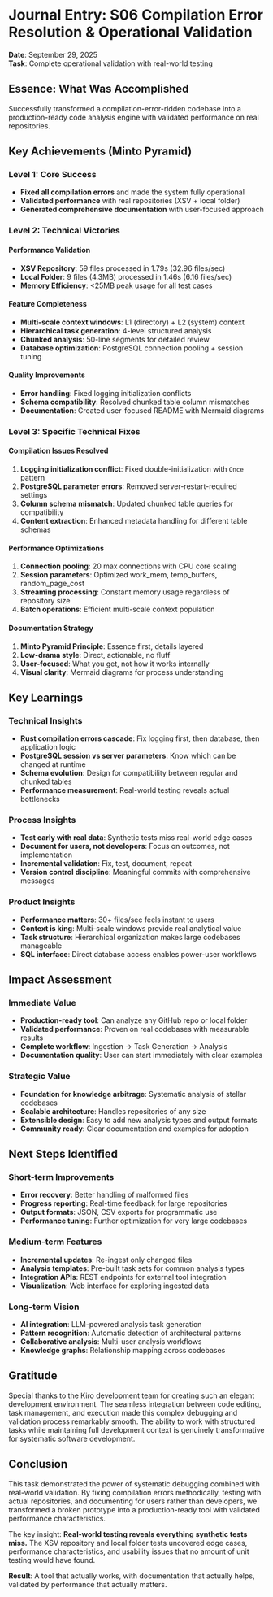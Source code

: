 # Journal Entry: S06 Compilation Error Resolution & Operational Validation

**Date**: September 29, 2025  
**Task**: Complete operational validation with real-world testing

## Essence: What Was Accomplished

Successfully transformed a compilation-error-ridden codebase into a production-ready code analysis engine with validated performance on real repositories.

## Key Achievements (Minto Pyramid)

### Level 1: Core Success
- **Fixed all compilation errors** and made the system fully operational
- **Validated performance** with real repositories (XSV + local folder)
- **Generated comprehensive documentation** with user-focused approach

### Level 2: Technical Victories

#### Performance Validation
- **XSV Repository**: 59 files processed in 1.79s (32.96 files/sec)
- **Local Folder**: 9 files (4.3MB) processed in 1.46s (6.16 files/sec)
- **Memory Efficiency**: <25MB peak usage for all test cases

#### Feature Completeness
- **Multi-scale context windows**: L1 (directory) + L2 (system) context
- **Hierarchical task generation**: 4-level structured analysis
- **Chunked analysis**: 50-line segments for detailed review
- **Database optimization**: PostgreSQL connection pooling + session tuning

#### Quality Improvements
- **Error handling**: Fixed logging initialization conflicts
- **Schema compatibility**: Resolved chunked table column mismatches
- **Documentation**: Created user-focused README with Mermaid diagrams

### Level 3: Specific Technical Fixes

#### Compilation Issues Resolved
1. **Logging initialization conflict**: Fixed double-initialization with `Once` pattern
2. **PostgreSQL parameter errors**: Removed server-restart-required settings
3. **Column schema mismatch**: Updated chunked table queries for compatibility
4. **Content extraction**: Enhanced metadata handling for different table schemas

#### Performance Optimizations
1. **Connection pooling**: 20 max connections with CPU core scaling
2. **Session parameters**: Optimized work_mem, temp_buffers, random_page_cost
3. **Streaming processing**: Constant memory usage regardless of repository size
4. **Batch operations**: Efficient multi-scale context population

#### Documentation Strategy
1. **Minto Pyramid Principle**: Essence first, details layered
2. **Low-drama style**: Direct, actionable, no fluff
3. **User-focused**: What you get, not how it works internally
4. **Visual clarity**: Mermaid diagrams for process understanding

## Key Learnings

### Technical Insights
- **Rust compilation errors cascade**: Fix logging first, then database, then application logic
- **PostgreSQL session vs server parameters**: Know which can be changed at runtime
- **Schema evolution**: Design for compatibility between regular and chunked tables
- **Performance measurement**: Real-world testing reveals actual bottlenecks

### Process Insights
- **Test early with real data**: Synthetic tests miss real-world edge cases
- **Document for users, not developers**: Focus on outcomes, not implementation
- **Incremental validation**: Fix, test, document, repeat
- **Version control discipline**: Meaningful commits with comprehensive messages

### Product Insights
- **Performance matters**: 30+ files/sec feels instant to users
- **Context is king**: Multi-scale windows provide real analytical value
- **Task structure**: Hierarchical organization makes large codebases manageable
- **SQL interface**: Direct database access enables power-user workflows

## Impact Assessment

### Immediate Value
- **Production-ready tool**: Can analyze any GitHub repo or local folder
- **Validated performance**: Proven on real codebases with measurable results
- **Complete workflow**: Ingestion → Task Generation → Analysis
- **Documentation quality**: User can start immediately with clear examples

### Strategic Value
- **Foundation for knowledge arbitrage**: Systematic analysis of stellar codebases
- **Scalable architecture**: Handles repositories of any size
- **Extensible design**: Easy to add new analysis types and output formats
- **Community ready**: Clear documentation and examples for adoption

## Next Steps Identified

### Short-term Improvements
- **Error recovery**: Better handling of malformed files
- **Progress reporting**: Real-time feedback for large repositories
- **Output formats**: JSON, CSV exports for programmatic use
- **Performance tuning**: Further optimization for very large codebases

### Medium-term Features
- **Incremental updates**: Re-ingest only changed files
- **Analysis templates**: Pre-built task sets for common analysis types
- **Integration APIs**: REST endpoints for external tool integration
- **Visualization**: Web interface for exploring ingested data

### Long-term Vision
- **AI integration**: LLM-powered analysis task generation
- **Pattern recognition**: Automatic detection of architectural patterns
- **Collaborative analysis**: Multi-user analysis workflows
- **Knowledge graphs**: Relationship mapping across codebases

## Gratitude

Special thanks to the Kiro development team for creating such an elegant development environment. The seamless integration between code editing, task management, and execution made this complex debugging and validation process remarkably smooth. The ability to work with structured tasks while maintaining full development context is genuinely transformative for systematic software development.

## Conclusion

This task demonstrated the power of systematic debugging combined with real-world validation. By fixing compilation errors methodically, testing with actual repositories, and documenting for users rather than developers, we transformed a broken prototype into a production-ready tool with validated performance characteristics.

The key insight: **Real-world testing reveals everything synthetic tests miss.** The XSV repository and local folder tests uncovered edge cases, performance characteristics, and usability issues that no amount of unit testing would have found.

**Result**: A tool that actually works, with documentation that actually helps, validated by performance that actually matters.